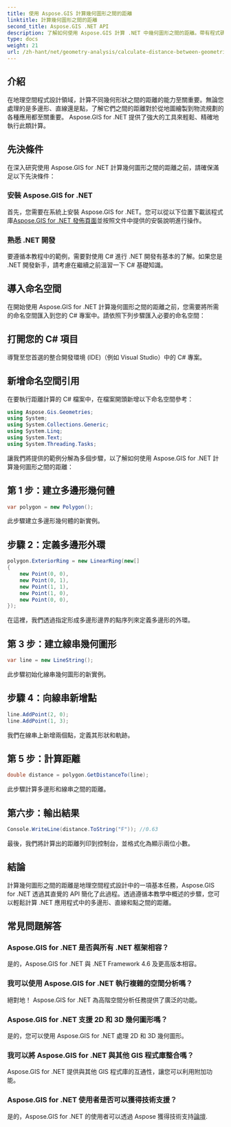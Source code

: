 ```yaml
---
title: 使用 Aspose.GIS 計算幾何圖形之間的距離
linktitle: 計算幾何圖形之間的距離
second_title: Aspose.GIS .NET API
description: 了解如何使用 Aspose.GIS 計算 .NET 中幾何圖形之間的距離。帶有程式碼範例的分步指南。增強您的地理空間應用程式。
type: docs
weight: 21
url: /zh-hant/net/geometry-analysis/calculate-distance-between-geometries/
---
```

## 介紹
在地理空間程式設計領域，計算不同幾何形狀之間的距離的能力至關重要。無論您處理的是多邊形、直線還是點，了解它們之間的距離對於從地圖繪製到物流規劃的各種應用都至關重要。 Aspose.GIS for .NET 提供了強大的工具來輕鬆、精確地執行此類計算。
## 先決條件
在深入研究使用 Aspose.GIS for .NET 計算幾何圖形之間的距離之前，請確保滿足以下先決條件：
### 安裝 Aspose.GIS for .NET
首先，您需要在系統上安裝 Aspose.GIS for .NET。您可以從以下位置下載該程式庫[Aspose.GIS for .NET 發佈頁面](https://releases.aspose.com/gis/net/)並按照文件中提供的安裝說明進行操作。
### 熟悉 .NET 開發
要遵循本教程中的範例，需要對使用 C# 進行 .NET 開發有基本的了解。如果您是 .NET 開發新手，請考慮在繼續之前溫習一下 C# 基礎知識。

## 導入命名空間
在開始使用 Aspose.GIS for .NET 計算幾何圖形之間的距離之前，您需要將所需的命名空間匯入到您的 C# 專案中。請依照下列步驟匯入必要的命名空間：
## 打開您的 C# 項目
導覽至您首選的整合開發環境 (IDE)（例如 Visual Studio）中的 C# 專案。
## 新增命名空間引用
在要執行距離計算的 C# 檔案中，在檔案開頭新增以下命名空間參考：
```csharp
using Aspose.Gis.Geometries;
using System;
using System.Collections.Generic;
using System.Linq;
using System.Text;
using System.Threading.Tasks;
```

讓我們將提供的範例分解為多個步驟，以了解如何使用 Aspose.GIS for .NET 計算幾何圖形之間的距離：
## 第 1 步：建立多邊形幾何體
```csharp
var polygon = new Polygon();
```
此步驟建立多邊形幾何體的新實例。
## 步驟 2：定義多邊形外環
```csharp
polygon.ExteriorRing = new LinearRing(new[]
{
    new Point(0, 0),
    new Point(0, 1),
    new Point(1, 1),
    new Point(1, 0),
    new Point(0, 0),
});
```
在這裡，我們透過指定形成多邊形邊界的點序列來定義多邊形的外環。
## 第 3 步：建立線串幾何圖形
```csharp
var line = new LineString();
```
此步驟初始化線串幾何圖形的新實例。
## 步驟 4：向線串新增點
```csharp
line.AddPoint(2, 0);
line.AddPoint(1, 3);
```
我們在線串上新增兩個點，定義其形狀和軌跡。
## 第 5 步：計算距離
```csharp
double distance = polygon.GetDistanceTo(line);
```
此步驟計算多邊形和線串之間的距離。
## 第六步：輸出結果
```csharp
Console.WriteLine(distance.ToString("F")); //0.63
```
最後，我們將計算出的距離列印到控制台，並格式化為顯示兩位小數。

## 結論
計算幾何圖形之間的距離是地理空間程式設計中的一項基本任務，Aspose.GIS for .NET 透過其直覺的 API 簡化了此過程。透過遵循本教學中概述的步驟，您可以輕鬆計算 .NET 應用程式中的多邊形、直線和點之間的距離。
## 常見問題解答
### Aspose.GIS for .NET 是否與所有 .NET 框架相容？
是的，Aspose.GIS for .NET 與 .NET Framework 4.6 及更高版本相容。
### 我可以使用 Aspose.GIS for .NET 執行複雜的空間分析嗎？
絕對地！ Aspose.GIS for .NET 為高階空間分析任務提供了廣泛的功能。
### Aspose.GIS for .NET 支援 2D 和 3D 幾何圖形嗎？
是的，您可以使用 Aspose.GIS for .NET 處理 2D 和 3D 幾何圖形。
### 我可以將 Aspose.GIS for .NET 與其他 GIS 程式庫整合嗎？
Aspose.GIS for .NET 提供與其他 GIS 程式庫的互通性，讓您可以利用附加功能。
### Aspose.GIS for .NET 使用者是否可以獲得技術支援？
是的，Aspose.GIS for .NET 的使用者可以透過 Aspose 獲得技術支持[論壇](https://forum.aspose.com/c/gis/33).